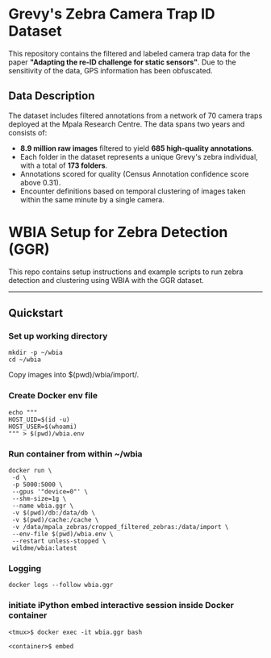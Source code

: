 # Grevy's Zebra Camera Trap ID Dataset

This repository contains the filtered and labeled camera trap data for the paper **"Adapting the re-ID challenge for static sensors"**. Due to the sensitivity of the data, GPS information has been obfuscated. 

## Data Description

The dataset includes filtered annotations from a network of 70 camera traps deployed at the Mpala Research Centre. The data spans two years and consists of:
- **8.9 million raw images** filtered to yield **685 high-quality annotations**.
- Each folder in the dataset represents a unique Grevy's zebra individual, with a total of **173 folders**. 
- Annotations scored for quality (Census Annotation confidence score above 0.31). 
- Encounter definitions based on temporal clustering of images taken within the same minute by a single camera.

# WBIA Setup for Zebra Detection (GGR)

This repo contains setup instructions and example scripts to run zebra detection and clustering using WBIA with the GGR dataset.

---

## Quickstart

### Set up working directory
```
mkdir -p ~/wbia
cd ~/wbia
```

Copy images into $(pwd)/wbia/import/. 

### Create Docker env file
```
echo """
HOST_UID=$(id -u)
HOST_USER=$(whoami)
""" > $(pwd)/wbia.env
```

### Run container from within ~/wbia
```
docker run \
 -d \
 -p 5000:5000 \
 --gpus '"device=0"' \
 --shm-size=1g \
 --name wbia.ggr \
 -v $(pwd)/db:/data/db \
 -v $(pwd)/cache:/cache \
 -v /data/mpala_zebras/cropped_filtered_zebras:/data/import \
 --env-file $(pwd)/wbia.env \
 --restart unless-stopped \
 wildme/wbia:latest
```

### Logging
```
docker logs --follow wbia.ggr
```

### initiate iPython embed interactive session inside Docker container
```
<tmux>$ docker exec -it wbia.ggr bash
```

```
<container>$ embed
```


